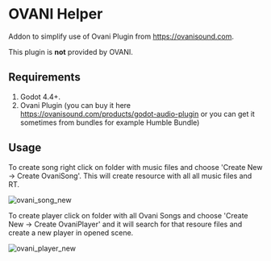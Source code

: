 # OVANI Helper

Addon to simplify use of Ovani Plugin from https://ovanisound.com.

This plugin is **not** provided by OVANI.

## Requirements

1. Godot 4.4+.
2. Ovani Plugin (you can buy it here https://ovanisound.com/products/godot-audio-plugin or you can get it sometimes from bundles for example Humble Bundle)

## Usage
To create song right click on folder with music files and choose 'Create New -> Create OvaniSong'. This will create resource with all all music files and RT.

![ovani_song_new](https://github.com/user-attachments/assets/4ccf22d6-b048-4997-9bda-b4ae9dd1926a)


To create player click on folder with all Ovani Songs and choose 'Create New -> Create OvaniPlayer' and it will search for that resoure files and create a new player in opened scene.

![ovani_player_new](https://github.com/user-attachments/assets/6380552b-1ffa-444f-9122-7666908d9c78)
